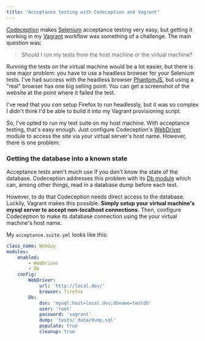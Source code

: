 ```yaml
---
title: "Acceptance testing with Codeception and Vagrant"
---
```


[Codeception] makes [Selenium] acceptance testing very easy, but getting it
working in my [Vagrant] workflow was something of a challenge. The main
question was:

> Should I run my tests from the host machine or the virtual machine?

Running the tests on the virtual machine would be a lot easier, but there is
one major problem: you have to use a headless browser for your Selenium tests.
I've had success with the headless browser [PhantomJS], but using a "real"
browser has one big selling point: You can get a screenshot of the website at
the point where it failed the test.

I've read that you *can* setup Firefox to run headlessly, but it was so complex
I didn't think I'd be able to build it into my Vagrant provisioning script.

So, I've opted to run my test suite on my host machine. With acceptance
testing, that's easy enough. Just configure Codeception's [WebDriver] module to
access the site via your virtual server's host name.  However, there is one
problem:

### Getting the database into a known state

Acceptance tests aren't much use if you don't know the state of the database.
Codeception addresses this problem with its [Db module] which can, among other
things, read in a database dump before each test.

However, to do that Codeception needs direct access to the database. Luckily,
Vagrant makes this possible. **Simply setup your virtual machine's mysql server
to accept non-localhost connections.** Then, configure Codeception to make
its database connection using the your virtual machine's host name.

My `acceptance.suite.yml` looks like this:

```yaml
class_name: WebGuy
modules:
    enabled:
        - WebDriver
        - Db
    config:
        WebDriver:
            url: 'http://local.dev/'
            browser: firefox
        Db:
            dsn: 'mysql:host=local.dev;dbname=testdb'
            user: 'root'
            password: 'vagrant'
            dump: 'tests/_data/dump.sql'
            populate: true
            cleanup: true
```


[Codeception]: http://codeception.com/
[Selenium]: http://docs.seleniumhq.org/
[Vagrant]: http://vagrantup.com
[PhantomJS]: http://phantomjs.org/
[WebDriver]: http://codeception.com/docs/modules/WebDriver
[Db module]: http://codeception.com/docs/modules/Db
